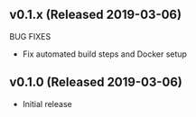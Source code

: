## v0.1.x (Released 2019-03-06)

BUG FIXES
- Fix automated build steps and Docker setup

## v0.1.0 (Released 2019-03-06)

- Initial release
